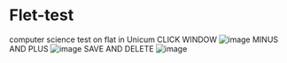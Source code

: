 # Flet-test
computer science test on flat in Unicum
CLICK WINDOW ![image](https://github.com/Aizekil/Flet-test/assets/151900236/5666bed7-e992-4593-950d-9b07985a11b9)
MINUS AND PLUS ![image](https://github.com/Aizekil/Flet-test/assets/151900236/f48c090b-d895-43b8-87a2-951af51184d5)
SAVE AND DELETE ![image](https://github.com/Aizekil/Flet-test/assets/151900236/b784ea16-4264-47ca-ba07-d8c83a8397d9)
